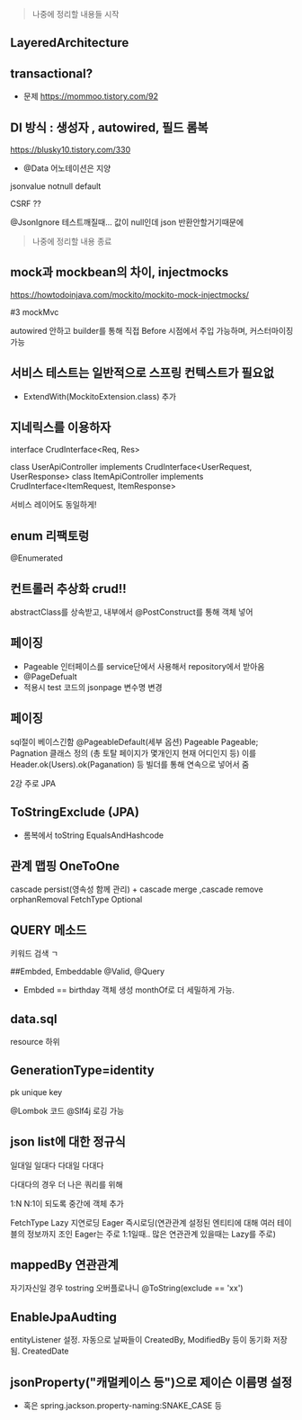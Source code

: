 > 나중에 정리할 내용들 시작

## LayeredArchitecture

## transactional?

* 문제 https://mommoo.tistory.com/92

## DI 방식 : 생성자 , autowired, 필드 롬복

https://blusky10.tistory.com/330
* @Data 어노테이션은 지양

jsonvalue notnull default

CSRF ??

@JsonIgnore
테스트깨질때... 값이 null인데 json 반환안할거기때문에
> 나중에 정리할 내용 종료


## mock과 mockbean의 차이, injectmocks

https://howtodoinjava.com/mockito/mockito-mock-injectmocks/


#3 mockMvc

 autowired 안하고 builder를 통해 직접 Before 시점에서 주입 가능하며, 커스터마이징가능

 ## 서비스 테스트는 일반적으로 스프링 컨텍스트가 필요없
 * ExtendWith(MockitoExtension.class) 추가


 ## 지네릭스를 이용하자

 interface CrudInterface<Req, Res>

 class UserApiController implements CrudInterface<UserRequest, UserResponse>
 class ItemApiController implements CrudInterface<ItemRequest, ItemResponse>

 서비스 레이어도 동일하게!

 ## enum 리팩토렁

 @Enumerated

 ## 컨트롤러 추상화 crud!!

 abstractClass를 상속받고, 내부에서 @PostConstruct를 통해 객체 넣어




 ## 페이징

 * Pageable 인터페이스를 service단에서 사용해서 repository에서 받아옴
 * @PageDefualt
 * 적용시 test 코드의 jsonpage 변수명 변경

 ## 페이징
 sql절이 베이스긴함
 @PageableDefault(세부 옵션) Pageable Pageable;
 Pagnation 클래스 정의 (총 토탈 페이지가 몇개인지 현재 어디인지 등)
 이를 Header.ok(Users).ok(Paganation) 등 빌더를 통해 연속으로 넣어서 줌



2강 주로 JPA

## ToStringExclude (JPA)

* 롬복에서 toString EqualsAndHashcode

## 관계 맵핑 OneToOne

cascade persist(영속성 함께 관리) + cascade merge
,cascade remove
 orphanRemoval
 FetchType
Optional

## QUERY 메소드
키워드 검색 ㄱ

##Embded, Embeddable
@Valid, @Query

* Embded == birthday 객체 생성 monthOf로 더 세밀하게 가능.

## data.sql
resource 하위

## GenerationType=identity
pk unique key

 @Lombok 코드
 @Slf4j 로깅 가능


## json list에 대한 정규식

일대일
일대다
다대일
다대다

다대다의 경우 더 나은 쿼리를 위해

1:N N:1이 되도록 중간에 객체 추가

FetchType Lazy 지연로딩 Eager 즉시로딩(연관관계 설정된 엔티티에 대해 여러 테이블의 정보까지 조인
  Eager는 주로 1:1일때.. 많은 연관관계 있을때는 Lazy를 주로)


## mappedBy 연관관계

자기자신일 경우 tostring 오버플로나니 @ToString(exclude == 'xx')


## EnableJpaAudting
entityListener 설정.
자동으로 날짜들이 CreatedBy, ModifiedBy 등이 동기화 저장됨.
CreatedDate

## jsonProperty("캐멀케이스 등")으로 제이슨 이름명 설정
* 혹은 spring.jackson.property-naming:SNAKE_CASE 등
